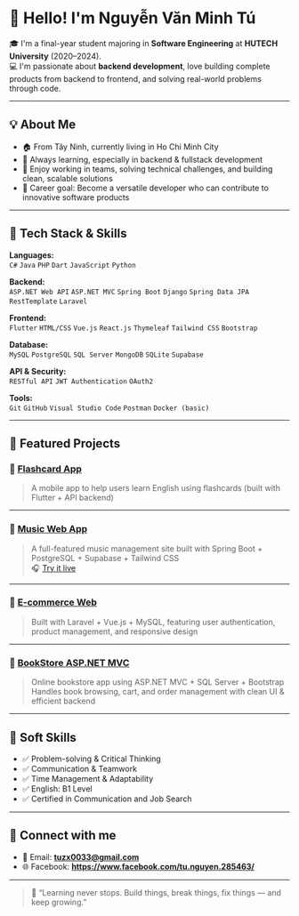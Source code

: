 # 👋 Hello! I'm Nguyễn Văn Minh Tú

🎓 I'm a final-year student majoring in **Software Engineering** at **HUTECH University** (2020–2024).  
💻 I'm passionate about **backend development**, love building complete products from backend to frontend, and solving real-world problems through code.

---

## 💡 About Me

- 🏠 From Tây Ninh, currently living in Ho Chi Minh City
- 🌱 Always learning, especially in backend & fullstack development
- 🤝 Enjoy working in teams, solving technical challenges, and building clean, scalable solutions
- 🎯 Career goal: Become a versatile developer who can contribute to innovative software products

---

## 🧰 Tech Stack & Skills

**Languages:**  
`C#` `Java` `PHP` `Dart` `JavaScript` `Python`

**Backend:**  
`ASP.NET Web API` `ASP.NET MVC` `Spring Boot` `Django` `Spring Data JPA` `RestTemplate` `Laravel`

**Frontend:**  
`Flutter` `HTML/CSS` `Vue.js` `React.js` `Thymeleaf` `Tailwind CSS` `Bootstrap`

**Database:**  
`MySQL` `PostgreSQL` `SQL Server` `MongoDB` `SQLite` `Supabase`

**API & Security:**  
`RESTful API` `JWT Authentication` `OAuth2`

**Tools:**  
`Git` `GitHub` `Visual Studio Code` `Postman` `Docker (basic)`

---

## 🌟 Featured Projects

### 🔹 [Flashcard App](https://github.com/tuzx0033/flashcard_appflutter)  
> A mobile app to help users learn English using flashcards (built with Flutter + API backend)

---

### 🔹 [Music Web App](https://github.com/tuzx0033/cautious-palm-tree)  
> A full-featured music management site built with Spring Boot + PostgreSQL + Supabase + Tailwind CSS  
🎧 [Try it live](https://cautious-palm-tree-1diw.onrender.com/api/playlists/music)

---

### 🔹 [E-commerce Web](https://github.com/tuzx0033/laravel12_Ecommerce_web)  
> Built with Laravel + Vue.js + MySQL, featuring user authentication, product management, and responsive design

---

### 🔹 [BookStore ASP.NET MVC](https://github.com/tuzx0033/ASP.NET-MVC-BookStore)  
> Online bookstore app using ASP.NET MVC + SQL Server + Bootstrap  
> Handles book browsing, cart, and order management with clean UI & efficient backend

---

## 💬 Soft Skills

- ✅ Problem-solving & Critical Thinking  
- ✅ Communication & Teamwork  
- ✅ Time Management & Adaptability  
- ✅ English: B1 Level  
- ✅ Certified in Communication and Job Search

---

## 🔗 Connect with me

- 📧 Email: **tuzx0033@gmail.com**
- 🌐 Facebook: **https://www.facebook.com/tu.nguyen.285463/**

---

> 🌟 “Learning never stops. Build things, break things, fix things — and keep growing.”
